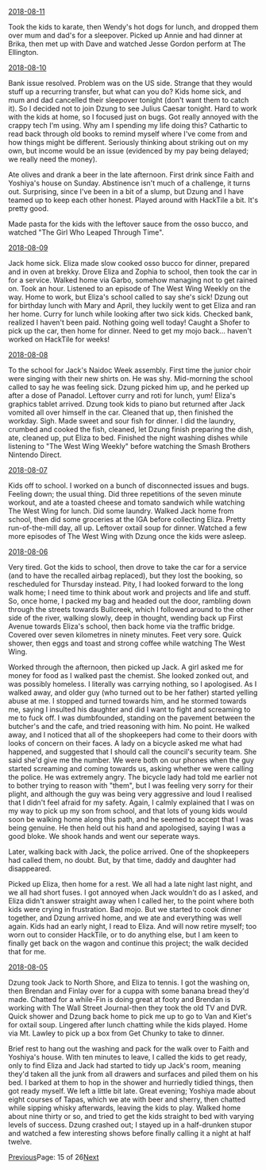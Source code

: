 [2018-08-11](/diary/2018/08/11.md)

Took the kids to karate, then Wendy's hot dogs for lunch, and dropped them over mum and dad's for a sleepover. Picked up Annie and had dinner at Brika, then met up with Dave and watched Jesse Gordon perform at The Ellington.

[2018-08-10](/diary/2018/08/10.md)

Bank issue resolved. Problem was on the US side. Strange that they would stuff up a recurring transfer, but what can you do? Kids home sick, and mum and dad cancelled their sleepover tonight (don't want them to catch it). So I decided not to join Dzung to see Julius Caesar tonight. Hard to work with the kids at home, so I focused just on bugs. Got really annoyed with the crappy tech I'm using. Why am I spending my life doing this? Cathartic to read back through old books to remind myself where I've come from and how things might be different. Seriously thinking about striking out on my own, but income would be an issue (evidenced by my pay being delayed; we really need the money).

Ate olives and drank a beer in the late afternoon. First drink since Faith and Yoshiya's house on Sunday. Abstinence isn't much of a challenge, it turns out. Surprising, since I've been in a bit of a slump, but Dzung and I have teamed up to keep each other honest. Played around with HackTile a bit. It's pretty good.

Made pasta for the kids with the leftover sauce from the osso bucco, and watched "The Girl Who Leaped Through Time".

[2018-08-09](/diary/2018/08/09.md)

Jack home sick. Eliza made slow cooked osso bucco for dinner, prepared and in oven at brekky. Drove Eliza and Zophia to school, then took the car in for a service. Walked home via Garbo, somehow managing not to get rained on. Took an hour. Listened to an episode of The West Wing Weekly on the way. Home to work, but Eliza's school called to say she's sick! Dzung out for birthday lunch with Mary and April, they luckily went to get Eliza and ran her home. Curry for lunch while looking after two sick kids. Checked bank, realized I haven't been paid. Nothing going well today! Caught a Shofer to pick up the car, then home for dinner. Need to get my mojo back... haven't worked on HackTile for weeks!

[2018-08-08](/diary/2018/08/08.md)

To the school for Jack's Naidoc Week assembly. First time the junior choir were singing with their new shirts on. He was shy. Mid-morning the school called to say he was feeling sick. Dzung picked him up, and he perked up after a dose of Panadol. Leftover curry and roti for lunch, yum! Eliza's graphics tablet arrived. Dzung took kids to piano but returned after Jack vomited all over himself in the car. Cleaned that up, then finished the workday. Sigh. Made sweet and sour fish for dinner. I did the laundry, crumbed and cooked the fish, cleaned, let Dzung finish preparing the dish, ate, cleaned up, put Eliza to bed. Finished the night washing dishes while listening to "The West Wing Weekly" before watching the Smash Brothers Nintendo Direct.

[2018-08-07](/diary/2018/08/07.md)

Kids off to school. I worked on a bunch of disconnected issues and bugs. Feeling down; the usual thing. Did three repetitions of the seven minute workout, and ate a toasted cheese and tomato sandwich while watching The West Wing for lunch. Did some laundry. Walked Jack home from school, then did some groceries at the IGA before collecting Eliza. Pretty run-of-the-mill day, all up. Leftover oxtail soup for dinner. Watched a few more episodes of The West Wing with Dzung once the kids were asleep.

[2018-08-06](/diary/2018/08/06.md)

Very tired. Got the kids to school, then drove to take the car for a service (and to have the recalled airbag replaced), but they lost the booking, so rescheduled for Thursday instead. Pity, I had looked forward to the long walk home; I need time to think about work and projects and life and stuff. So, once home, I packed my bag and headed out the door, rambling down through the streets towards Bullcreek, which I followed around to the other side of the river, walking slowly, deep in thought, wending back up First Avenue towards Eliza's school, then back home via the traffic bridge. Covered over seven kilometres in ninety minutes. Feet very sore. Quick shower, then eggs and toast and strong coffee while watching The West Wing.

Worked through the afternoon, then picked up Jack. A girl asked me for money for food as I walked past the chemist. She looked zonked out, and was possibly homeless. I literally was carrying nothing, so I apologised. As I walked away, and older guy (who turned out to be her father) started yelling abuse at me. I stopped and turned towards him, and he stormed towards me, saying I insulted his daughter and did I want to fight and screaming to me to fuck off. I was dumbfounded, standing on the pavement between the butcher's and the cafe, and tried reasoning with him. No point. He walked away, and I noticed that all of the shopkeepers had come to their doors with looks of concern on their faces. A lady on a bicycle asked me what had happened, and suggested that I should call the council's security team. She said she'd give me the number. We were both on our phones when the guy started screaming and coming towards us, asking whether we were calling the police. He was extremely angry. The bicycle lady had told me earlier not to bother trying to reason with "them", but I was feeling very sorry for their plight, and although the guy was being very aggressive and loud I realised that I didn't feel afraid for my safety. Again, I calmly explained that I was on my way to pick up my son from school, and that lots of young kids would soon be walking home along this path, and he seemed to accept that I was being genuine. He then held out his hand and apologised, saying I was a good bloke. We shook hands and went our seperate ways.

Later, walking back with Jack, the police arrived. One of the shopkeepers had called them, no doubt. But, by that time, daddy and daughter had disappeared.

Picked up Eliza, then home for a rest. We all had a late night last night, and we all had short fuses. I got annoyed when Jack wouldn't do as I asked, and Eliza didn't answer straight away when I called her, to the point where both kids were crying in frustration. Bad mojo. But we started to cook dinner together, and Dzung arrived home, and we ate and everything was well again. Kids had an early night, I read to Eliza. And will now retire myself; too worn out to consider HackTile, or to do anything else, but I am keen to finally get back on the wagon and continue this project; the walk decided that for me.

[2018-08-05](/diary/2018/08/05.md)

Dzung took Jack to North Shore, and Eliza to tennis. I got the washing on, then Brendan and Finlay over for a cuppa with some banana bread they'd made. Chatted for a while-Fin is doing great at footy and Brendan is working with The Wall Street Journal-then they took the old TV and DVR. Quick shower and Dzung back home to pick me up to go to Van and Kiet's for oxtail soup. Lingered after lunch chatting while the kids played. Home via Mt. Lawley to pick up a box from Get Chunky to take to dinner.

Brief rest to hang out the washing and pack for the walk over to Faith and Yoshiya's house. With ten minutes to leave, I called the kids to get ready, only to find Eliza and Jack had started to tidy up Jack's room, meaning they'd taken all the junk from all drawers and surfaces and piled them on his bed. I barked at them to hop in the shower and hurriedly tidied things, then got ready myself. We left a little bit late. Great evening; Yoshiya made about eight courses of Tapas, which we ate with beer and sherry, then chatted while sipping whisky afterwards, leaving the kids to play. Walked home about nine thirty or so, and tried to get the kids straight to bed with varying levels of success. Dzung crashed out; I stayed up in a half-drunken stupor and watched a few interesting shows before finally calling it a night at half twelve.

[Previous](/diary/page14)Page: 15 of 26[Next](/diary/page16)